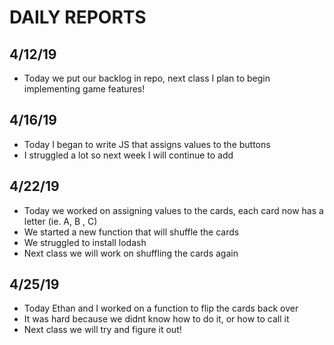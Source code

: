 # DAILY REPORTS
## 4/12/19 
- Today we put our backlog in repo, next class I plan to begin implementing game features!
## 4/16/19
- Today I began to write JS that assigns values to the buttons
- I struggled a lot so next week I will continue to add 
## 4/22/19
- Today we worked on assigning values to the cards, each card now has a letter (ie. A, B , C)
- We started a new function that will shuffle the cards
- We struggled to install lodash 
- Next class we will work on shuffling the cards again
## 4/25/19
- Today Ethan and I worked on a function to flip the cards back over
- It was hard because we didnt know how to do it, or how to call it
- Next class we will try and figure it out!
